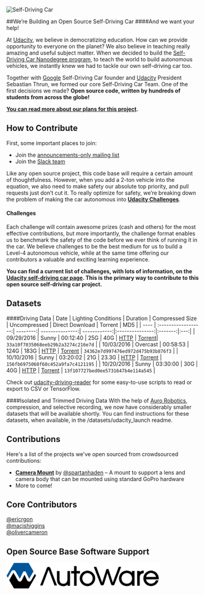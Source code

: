 <img src="images/cover.png" alt="Self-Driving Car" width="800px">

##We’re Building an Open Source Self-Driving Car
####And we want your help!

At [Udacity](https://udacity.com), we believe in democratizing education. How can we provide opportunity to everyone on the planet? We also believe in teaching really amazing and useful subject matter. When we decided to build the [Self-Driving Car Nanodegree program](https://udacity.com/nd013), to teach the world to build autonomous vehicles, we instantly knew we had to tackle our own self-driving car too.

Together with [Google](https://google.com) Self-Driving Car founder and [Udacity](https://udacity.com) President Sebastian Thrun, we formed our core Self-Driving Car Team. One of the first decisions we made? **Open source code, written by hundreds of students from across the globe!**

**[You can read more about our plans for this project](https://medium.com/udacity/were-building-an-open-source-self-driving-car-ac3e973cd163#.bm5c5chek).**

## How to Contribute
First, some important places to join:

* Join the [announcements-only mailing list](https://groups.google.com/a/udacity.com/forum/#!forum/self-driving-car-announcements)
* Join the [Slack team](http://nd013.udacity.com)

Like any open source project, this code base will require a certain amount of thoughtfulness. However, when you add a 2-ton vehicle into the equation, we also need to make safety our absolute top priority, and pull requests just don’t cut it. To really optimize for safety, we’re breaking down the problem of making the car autonomous into **[Udacity Challenges](http://udacity.com/self-driving-car)**.

#### Challenges
Each challenge will contain awesome prizes (cash and others) for the most effective contributions, but more importantly, the challenge format enables us to benchmark the safety of the code before we ever think of running it in the car. We believe challenges to be the best medium for us to build a Level-4 autonomous vehicle, while at the same time offering our contributors a valuable and exciting learning experience.

**You can find a current list of challenges, with lots of information, on the [Udacity self-driving car page](http://udacity.com/self-driving-car). This is the primary way to contribute to this open source self-driving car project.**

## Datasets

####Driving Data
| Date | Lighting Conditions | Duration | Compressed Size | Uncompressed | Direct Download | Torrent | MD5 |
| ---- | :------------------:| --------:| ---------------:| ------------:|:---------------:|:-------:|:---:|
| 09/29/2016 | Sunny | 00:12:40 | 25G | 40G | [HTTP](http://bit.ly/udacity-dataset-2-1) | [Torrent](datasets/dataset.bag.tar.gz.torrent)| `33a10f7835068eeb29b2a3274c216e7d` |
| 10/03/2016 | Overcast | 00:58:53 | 124G | 183G | [HTTP](http://bit.ly/udacity-dataset-2-2) | [Torrent](datasets/dataset-2-2.bag.tar.gz.torrent) | `34362e7d997476ed972d475b93b876f3` |
| 10/10/2016 | Sunny | 03:20:02 | 21G | 23.3G | [HTTP]() | [Torrent](http://bit.ly/2dZTOcq) | `156fb6975060f60c452a9fa7c4121195` |
| 10/20/2016 | Sunny | 03:30:00 | 30G | 40G | [HTTP]() | [Torrent](http://bit.ly/2epl7Ir ) | `13f107727bed0ee5731647b4e114a545` |

Check out [udacity-driving-reader](https://github.com/rwightman/udacity-driving-reader) for some easy-to-use scripts to read or export to CSV or TensorFlow.

####Isolated and Trimmed Driving Data
With the help of [Auro Robotics](http://www.auro.ai/), compression, and selective recording, we now have considerably smaller datasets that will be available shortly. You can find instructions for these datasets, when available, in the /datasets/udacity_launch readme.

## Contributions
Here's a list of the projects we've open sourced from crowdsourced contributions:

* [**Camera Mount**](https://github.com/udacity/camera-mount) by [@spartanhaden](https://twitter.com/spartanhaden) – A mount to support a lens and camera body that can be mounted using standard GoPro hardware
* More to come!

## Core Contributors
[@ericrgon](https://twitter.com/ericrgon)<br>
[@macjshiggins](https://twitter.com/macjshiggins)<br>
[@olivercameron](https://twitter.com/olivercameron)<br>

## Open Source Base Software Support
<img src="images/autoware_logo_1.png" alt="Autoware" width="400px">

